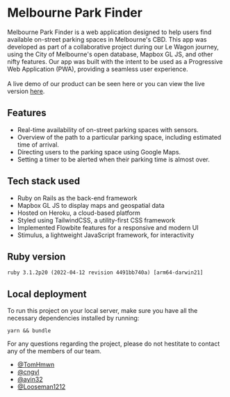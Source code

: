 # Melbourne Park Finder

Melbourne Park Finder is a web application designed to help users find available on-street parking spaces in Melbourne's CBD. This app was developed as part of a collaborative project during our Le Wagon journey, using the City of Melbourne's open database, Mapbox GL JS, and other nifty features. Our app was built with the intent to be used as a Progressive Web Application (PWA), providing a seamless user experience. <br>
<br>
A live demo of our product can be seen here or you can view the live version [here](https://melbourne-park-finder.herokuapp.com/). 

## Features 
* Real-time availability of on-street parking spaces with sensors.
* Overview of the path to a particular parking space, including estimated time of arrival.
* Directing users to the parking space using Google Maps.
* Setting a timer to be alerted when their parking time is almost over.

## Tech stack used 
* Ruby on Rails as the back-end framework
* Mapbox GL JS to display maps and geospatial data
* Hosted on Heroku, a cloud-based platform
* Styled using TailwindCSS, a utility-first CSS framework
* Implemented Flowbite features for a responsive and modern UI
* Stimulus, a lightweight JavaScript framework, for interactivity 

## Ruby version
```
ruby 3.1.2p20 (2022-04-12 revision 4491bb740a) [arm64-darwin21]
```

## Local deployment
To run this project on your local server, make sure you have all the necessary dependencies installed by running:
```
yarn && bundle 
```

For any questions regarding the project, please do not hestitate to contact any of the members of our team. 
* [@TomHmwn](https://github.com/TomHmwn/)
* [@cngvl](https://github.com/cngvl)
* [@ayin32](https://github.com/ayin32)
* [@Looseman1212](https://github.com/Looseman1212)
